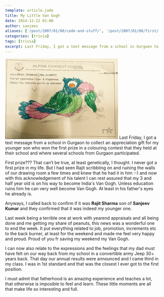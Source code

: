 ```yaml
---
template: article.jade
title: My Little Van Gogh
date: 2014-12-22 01:00
author: sanjeev
aliases: ['/post/2007/01/08/code-and-stuff/', '/post/2007/01/08/first/', '/post/2008/01/08/first']
categories: [trivia]
tags: [trivia]
excerpt: Last Friday, I got a text message from a school in Gurgaon to collect an appreciation gift for my younger son who won the first prize in a colouring contest that they held at their school and where several schools from Gurgaon participated. First prize??? That can’t be true, at least genetically, I thought. I never got a first prize in my life in anything. But I had seen Rajit scribbling on and ruining the walls of our drawing room a few times and knew that he had it in him :-).
---
```


![image-right](VanGogh.jpg) Last Friday, I got a text message from a school in Gurgaon to collect an appreciation gift for my younger son who won the first prize in a colouring contest that they held at their school and where several schools from Gurgaon participated.

First prize??? That can’t be true, at least genetically, I thought. I never got a first prize in my life. But I had seen Rajit scribbling on and ruining the walls of our drawing room a few times and knew that he had it in him :-) and now with this acknowledgement of his talent I can rest assured that my 3 and half year old is on his way to become India's Van Gogh. Unless education ruins him he can very well become Van Gogh. At least in his father's eyes he already is. 

<span class="more"></span>

Anyways, I called back to confirm if it was **Rajit Sharma** son of **Sanjeev Kumar** and they confirmed that it was indeed my younger one. 

Last week being a terrible one at work with yearend appraisals and all being done and me getting my share of peanuts, this news was a wonderful one to end the week. It put everything related to job, promotion, increments etc to the back burner, at least for the weekend and made me feel very happy and proud. Proud of you fr saving my weekend my Van Gogh. 

I can now also relate to the expressions and the feelings that my dad must have felt on our way back from my school in a convertible army Jeep 30+ years back. That day our annual results were announced and I came third in my class. I was in 1st standard and that was the closest I ever got to the first position.

I must admit that fatherhood is an amazing experience and teaches a lot, that otherwise is imposible to feel and learn. These little moments are all that make life so interesting and full.
